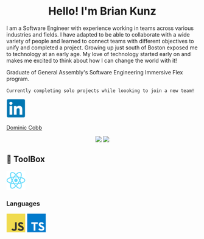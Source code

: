 <div align="center">
<h1>Hello! I'm Brian Kunz</h1>
</div>

I am a Software Engineer with experience working in teams across various industries and fields. I have adapted to be able to collaborate with a wide variety of people and learned to connect teams with different objectives to unify and completed a project. Growing up just south of Boston exposed me to technology at an early age. My love of technology started early on and makes me excited to think about how I can change the world with it!

Graduate of General Assembly's Software Engineering Immersive Flex program.

```
Currently completing solo projects while loooking to join a new team!
```

<img src="https://github.com/devicons/devicon/blob/master/icons/linkedin/linkedin-original.svg" width="50" height="50" /> <div class="badge-base LI-profile-badge" data-locale="en_US" data-size="medium" data-theme="dark" data-type="VERTICAL" data-vanity="dominic-cobb-software-engineer" data-version="v1"><a class="badge-base__link LI-simple-link" href="https://www.linkedin.com/in/brian-kunz/">Dominic Cobb</a></div>

<p align="center">
  <img src ="https://github-readme-stats.vercel.app/api?username=BrianKunz&show_icons=true&count_private=true&theme=material-palenight&hide_border=true&hide=issues,contribs&include_all_commits=true&bg_color=00000000">
  <img src ="https://github-readme-stats.vercel.app/api/top-langs/?username=BrianKunz&layout=compact&hide_border=true&theme=material-palenight&bg_color=00000000&langs_count=6&hide=jupyter%20notebook,tex,css,php,html">
</p>

<h2> 🧰  ToolBox </h2>

<div>
<img src="https://github.com/devicons/devicon/blob/master/icons/react/react-original.svg"  alt="React logo" width="50" height="50"/>

</div>

<h3> Languages </h3>

<div>
<img src="https://github.com/devicons/devicon/blob/master/icons/javascript/javascript-original.svg" alt="Javascript Logo" width="50" height="50" /> 
<img src="https://github.com/devicons/devicon/blob/master/icons/typescript/typescript-original.svg" alt="Typescript Logo" width="50" height="50" />
</div>

